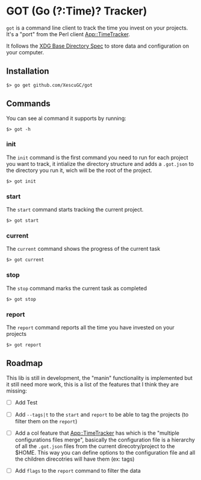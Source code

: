 # GOT (Go (?:Time)? Tracker)

`got` is a command line client to track the time you invest on your projects. It's a "port" from the Perl client [App::TimeTracker][tracker].

It follows the [XDG Base Directory Spec][xdg] to store data and configuration on your computer.

## Installation

```
$> go get github.com/XescuGC/got
```

## Commands

You can see al command it supports by running:

```
$> got -h
```

### init

The `init` command is the first command you need to run for each project you want to track, it intialize the directory structure and adds a `.got.json` to the directory you run it, wich will be the root of the project.

```
$> got init
```

### start

The `start` command starts tracking the current project.

```
$> got start
```

### current 

The `current` command shows the progress of the current task

```
$> got current
```

### stop

The `stop` command marks the current task as completed

```
$> got stop
```

### report

The `report` command reports all the time you have invested on your projects

```
$> got report
```


## Roadmap

This lib is still in development, the "manin" functionality is implemented but it still need more work, this is a list of the features that I think they are missing:

* [ ] Add Test
* [ ] Add `--tags|t` to the `start` and `report` to be able to tag the projects (to filter them on the `report`)
* [ ] Add a col feature that [App::TimeTracker][tracker] has which is the "multiple configurations files merge", basically the configuration file is a hierarchy of all the `.got.json` files from the current direcotry/project to the $HOME. This way you can define options to the configuration file and all the children direcotries will have them (ex: tags)
* [ ] Add `flags` to the `report` command to filter the data


[tracker]: https://metacpan.org/pod/distribution/App-TimeTracker/bin/tracker
[xdg]: https://specifications.freedesktop.org/basedir-spec/latest/
